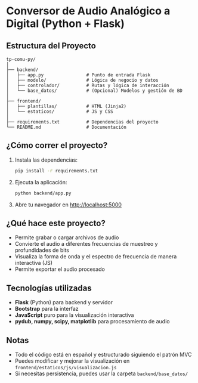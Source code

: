 # Conversor de Audio Analógico a Digital (Python + Flask)

## Estructura del Proyecto

```
tp-comu-py/
│
├── backend/
│   ├── app.py                # Punto de entrada Flask
│   ├── modelo/               # Lógica de negocio y datos
│   ├── controlador/          # Rutas y lógica de interacción
│   └── base_datos/           # (Opcional) Modelos y gestión de BD
│
├── frontend/
│   ├── plantillas/           # HTML (Jinja2)
│   └── estaticos/            # JS y CSS
│
├── requirements.txt          # Dependencias del proyecto
└── README.md                 # Documentación
```

## ¿Cómo correr el proyecto?

1. Instala las dependencias:
   ```bash
   pip install -r requirements.txt
   ```
2. Ejecuta la aplicación:
   ```bash
   python backend/app.py
   ```
3. Abre tu navegador en [http://localhost:5000](http://localhost:5000)

## ¿Qué hace este proyecto?
- Permite grabar o cargar archivos de audio
- Convierte el audio a diferentes frecuencias de muestreo y profundidades de bits
- Visualiza la forma de onda y el espectro de frecuencia de manera interactiva (JS)
- Permite exportar el audio procesado

## Tecnologías utilizadas
- **Flask** (Python) para backend y servidor
- **Bootstrap** para la interfaz
- **JavaScript** puro para la visualización interactiva
- **pydub, numpy, scipy, matplotlib** para procesamiento de audio

## Notas
- Todo el código está en español y estructurado siguiendo el patrón MVC
- Puedes modificar y mejorar la visualización en `frontend/estaticos/js/visualizacion.js`
- Si necesitas persistencia, puedes usar la carpeta `backend/base_datos/` 